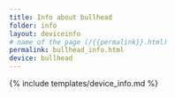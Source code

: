 ```yaml
---
title: Info about bullhead
folder: info
layout: deviceinfo
# name of the page (/{{permalink}}.html)
permalink: bullhead_info.html
device: bullhead
---
```

{% include templates/device_info.md %}
